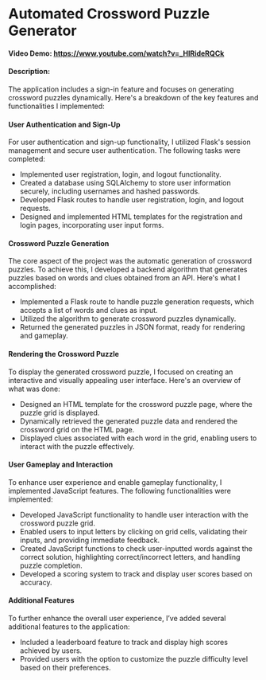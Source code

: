 # Automated Crossword Puzzle Generator
#### Video Demo:  https://www.youtube.com/watch?v=_HlRideRQCk
#### Description: 
The application includes a sign-in feature and focuses on generating crossword puzzles dynamically. Here's a breakdown of the key features and functionalities I implemented:

#### User Authentication and Sign-Up
For user authentication and sign-up functionality, I utilized Flask's session management and secure user authentication. The following tasks were completed:

- Implemented user registration, login, and logout functionality.
- Created a database using SQLAlchemy to store user information securely, including usernames and hashed passwords.
- Developed Flask routes to handle user registration, login, and logout requests.
- Designed and implemented HTML templates for the registration and login pages, incorporating user input forms.

#### Crossword Puzzle Generation
The core aspect of the project was the automatic generation of crossword puzzles. To achieve this, I developed a backend algorithm that generates puzzles based on words and clues obtained from an API. Here's what I accomplished:

- Implemented a Flask route to handle puzzle generation requests, which accepts a list of words and clues as input.
- Utilized the algorithm to generate crossword puzzles dynamically.
- Returned the generated puzzles in JSON format, ready for rendering and gameplay.

#### Rendering the Crossword Puzzle
To display the generated crossword puzzle, I focused on creating an interactive and visually appealing user interface. Here's an overview of what was done:

- Designed an HTML template for the crossword puzzle page, where the puzzle grid is displayed.
- Dynamically retrieved the generated puzzle data and rendered the crossword grid on the HTML page.
- Displayed clues associated with each word in the grid, enabling users to interact with the puzzle effectively.

#### User Gameplay and Interaction
To enhance user experience and enable gameplay functionality, I implemented JavaScript features. The following functionalities were implemented:

- Developed JavaScript functionality to handle user interaction with the crossword puzzle grid.
- Enabled users to input letters by clicking on grid cells, validating their inputs, and providing immediate feedback.
- Created JavaScript functions to check user-inputted words against the correct solution, highlighting correct/incorrect letters, and handling puzzle completion.
- Developed a scoring system to track and display user scores based on accuracy.

#### Additional Features
To further enhance the overall user experience, I’ve added several additional features to the application:

- Included a leaderboard feature to track and display high scores achieved by users.
- Provided users with the option to customize the puzzle difficulty level based on their preferences.

